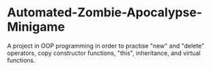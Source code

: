 # Automated-Zombie-Apocalypse-Minigame
A project in OOP programming in order to practise "new" and "delete" operators, copy constructor functions, "this", inheritance, and virtual functions.
